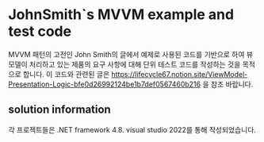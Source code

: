 # JohnSmith`s MVVM example and test code
MVVM 패턴의 고전인 John Smith의 글에서 예제로 사용된 코드를 기반으로 하여 뷰모델이 처리하고 있는 제품의 요구 사항에 대해 단위 테스트 코드를 작성하는 것을 목적으로 합니다.
이 코드와 관련된 글은 https://lifecycle67.notion.site/ViewModel-Presentation-Logic-bfe0d26992124be1b7def0567460b216 을 참조 바랍니다.
## solution information
각 프로젝트들은 .NET framework 4.8. visual studio 2022를 통해 작성되었습니다.
